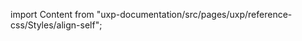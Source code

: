 
import Content from "uxp-documentation/src/pages/uxp/reference-css/Styles/align-self";

<Content query="product=photoshop"/>
